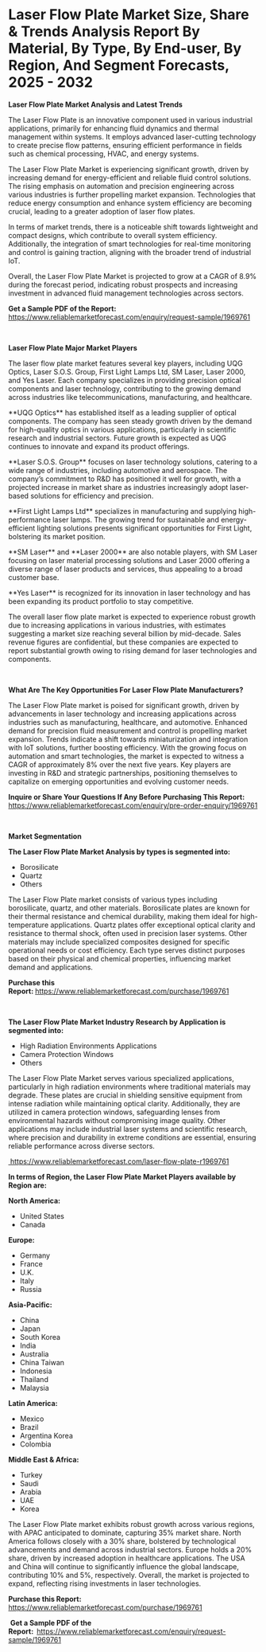 <p><h1>Laser Flow Plate Market Size, Share & Trends Analysis Report By Material, By Type, By End-user, By Region, And Segment Forecasts, 2025 - 2032</h1></p><p><strong>Laser Flow Plate Market Analysis and Latest Trends</strong></p>
<p><p>The Laser Flow Plate is an innovative component used in various industrial applications, primarily for enhancing fluid dynamics and thermal management within systems. It employs advanced laser-cutting technology to create precise flow patterns, ensuring efficient performance in fields such as chemical processing, HVAC, and energy systems. </p><p>The Laser Flow Plate Market is experiencing significant growth, driven by increasing demand for energy-efficient and reliable fluid control solutions. The rising emphasis on automation and precision engineering across various industries is further propelling market expansion. Technologies that reduce energy consumption and enhance system efficiency are becoming crucial, leading to a greater adoption of laser flow plates.</p><p>In terms of market trends, there is a noticeable shift towards lightweight and compact designs, which contribute to overall system efficiency. Additionally, the integration of smart technologies for real-time monitoring and control is gaining traction, aligning with the broader trend of industrial IoT. </p><p>Overall, the Laser Flow Plate Market is projected to grow at a CAGR of 8.9% during the forecast period, indicating robust prospects and increasing investment in advanced fluid management technologies across sectors.</p></p>
<p><strong>Get a Sample PDF of the Report:&nbsp;</strong> <a href="https://www.reliablemarketforecast.com/enquiry/request-sample/1969761?utm_campaign=2730&utm_medium=2&utm_source=Github&utm_content=ia&utm_term=12042025&utm_id=laser-flow-plate">https://www.reliablemarketforecast.com/enquiry/request-sample/1969761</a></p>
<p>&nbsp;</p>
<p><strong>Laser Flow Plate Major Market Players</strong></p>
<p><p>The laser flow plate market features several key players, including UQG Optics, Laser S.O.S. Group, First Light Lamps Ltd, SM Laser, Laser 2000, and Yes Laser. Each company specializes in providing precision optical components and laser technology, contributing to the growing demand across industries like telecommunications, manufacturing, and healthcare.</p><p>**UQG Optics** has established itself as a leading supplier of optical components. The company has seen steady growth driven by the demand for high-quality optics in various applications, particularly in scientific research and industrial sectors. Future growth is expected as UQG continues to innovate and expand its product offerings.</p><p>**Laser S.O.S. Group** focuses on laser technology solutions, catering to a wide range of industries, including automotive and aerospace. The company’s commitment to R&D has positioned it well for growth, with a projected increase in market share as industries increasingly adopt laser-based solutions for efficiency and precision.</p><p>**First Light Lamps Ltd** specializes in manufacturing and supplying high-performance laser lamps. The growing trend for sustainable and energy-efficient lighting solutions presents significant opportunities for First Light, bolstering its market position.</p><p>**SM Laser** and **Laser 2000** are also notable players, with SM Laser focusing on laser material processing solutions and Laser 2000 offering a diverse range of laser products and services, thus appealing to a broad customer base.</p><p>**Yes Laser** is recognized for its innovation in laser technology and has been expanding its product portfolio to stay competitive. </p><p>The overall laser flow plate market is expected to experience robust growth due to increasing applications in various industries, with estimates suggesting a market size reaching several billion by mid-decade. Sales revenue figures are confidential, but these companies are expected to report substantial growth owing to rising demand for laser technologies and components.</p></p>
<p>&nbsp;</p>
<p><strong>What Are The Key Opportunities For Laser Flow Plate Manufacturers?</strong></p>
<p><p>The Laser Flow Plate market is poised for significant growth, driven by advancements in laser technology and increasing applications across industries such as manufacturing, healthcare, and automotive. Enhanced demand for precision fluid measurement and control is propelling market expansion. Trends indicate a shift towards miniaturization and integration with IoT solutions, further boosting efficiency. With the growing focus on automation and smart technologies, the market is expected to witness a CAGR of approximately 8% over the next five years. Key players are investing in R&D and strategic partnerships, positioning themselves to capitalize on emerging opportunities and evolving customer needs.</p></p>
<p><strong>Inquire or Share Your Questions If Any Before Purchasing This Report:</strong> <a href="https://www.reliablemarketforecast.com/enquiry/pre-order-enquiry/1969761?utm_campaign=2730&utm_medium=2&utm_source=Github&utm_content=ia&utm_term=12042025&utm_id=laser-flow-plate">https://www.reliablemarketforecast.com/enquiry/pre-order-enquiry/1969761</a></p>
<p>&nbsp;</p>
<p><strong>Market Segmentation</strong></p>
<p><strong>The Laser Flow Plate Market Analysis by types is segmented into:</strong></p>
<p><ul><li>Borosilicate</li><li>Quartz</li><li>Others</li></ul></p>
<p><p>The Laser Flow Plate market consists of various types including borosilicate, quartz, and other materials. Borosilicate plates are known for their thermal resistance and chemical durability, making them ideal for high-temperature applications. Quartz plates offer exceptional optical clarity and resistance to thermal shock, often used in precision laser systems. Other materials may include specialized composites designed for specific operational needs or cost efficiency. Each type serves distinct purposes based on their physical and chemical properties, influencing market demand and applications.</p></p>
<p><strong>Purchase this Report:&nbsp;</strong><a href="https://www.reliablemarketforecast.com/purchase/1969761?utm_campaign=2730&utm_medium=2&utm_source=Github&utm_content=ia&utm_term=12042025&utm_id=laser-flow-plate">https://www.reliablemarketforecast.com/purchase/1969761</a></p>
<p>&nbsp;</p>
<p><strong>The Laser Flow Plate Market Industry Research by Application is segmented into:</strong></p>
<p><ul><li>High Radiation Environments Applications</li><li>Camera Protection Windows</li><li>Others</li></ul></p>
<p><p>The Laser Flow Plate Market serves various specialized applications, particularly in high radiation environments where traditional materials may degrade. These plates are crucial in shielding sensitive equipment from intense radiation while maintaining optical clarity. Additionally, they are utilized in camera protection windows, safeguarding lenses from environmental hazards without compromising image quality. Other applications may include industrial laser systems and scientific research, where precision and durability in extreme conditions are essential, ensuring reliable performance across diverse sectors.</p></p>
<p><a href="https://www.reliablemarketforecast.com/laser-flow-plate-r1969761?utm_campaign=2730&utm_medium=2&utm_source=Github&utm_content=ia&utm_term=12042025&utm_id=laser-flow-plate">&nbsp;https://www.reliablemarketforecast.com/laser-flow-plate-r1969761</a></p>
<p><strong>In terms of Region, the Laser Flow Plate Market Players available by Region are:</strong></p>
<p>
    <p> <strong> North America: </strong>
        <ul>
            <li>United States</li>
            <li>Canada</li>
        </ul>
        </p> 
    <p> <strong> Europe: </strong>
        <ul>
            <li>Germany</li>
            <li>France</li>
            <li>U.K.</li>
            <li>Italy</li>
            <li>Russia</li>
        </ul>
        </p> 
    <p> <strong> Asia-Pacific: </strong>
        <ul>
            <li>China</li>
            <li>Japan</li>
            <li>South Korea</li>
            <li>India</li>
            <li>Australia</li>
            <li>China Taiwan</li>
            <li>Indonesia</li>
            <li>Thailand</li>
            <li>Malaysia</li>
        </ul>
        </p> 
    <p> <strong> Latin America: </strong>
        <ul>
            <li>Mexico</li>
            <li>Brazil</li>
            <li>Argentina Korea</li>
            <li>Colombia</li>
        </ul>
        </p> 
    <p> <strong> Middle East & Africa: </strong>
        <ul>
            <li>Turkey</li>
            <li>Saudi</li>
            <li>Arabia</li>
            <li>UAE</li>
            <li>Korea</li>
        </ul>
    </p>
    </p>
<p><p>The Laser Flow Plate market exhibits robust growth across various regions, with APAC anticipated to dominate, capturing 35% market share. North America follows closely with a 30% share, bolstered by technological advancements and demand across industrial sectors. Europe holds a 20% share, driven by increased adoption in healthcare applications. The USA and China will continue to significantly influence the global landscape, contributing 10% and 5%, respectively. Overall, the market is projected to expand, reflecting rising investments in laser technologies.</p></p>
<p><strong>Purchase this Report: </strong><a href="https://www.reliablemarketforecast.com/purchase/1969761?utm_campaign=2730&utm_medium=2&utm_source=Github&utm_content=ia&utm_term=12042025&utm_id=laser-flow-plate">https://www.reliablemarketforecast.com/purchase/1969761</a></p>
<p>&nbsp;<strong>Get a Sample PDF of the Report:&nbsp;&nbsp;</strong><a href="https://www.reliablemarketforecast.com/enquiry/request-sample/1969761?utm_campaign=2730&utm_medium=2&utm_source=Github&utm_content=ia&utm_term=12042025&utm_id=laser-flow-plate">https://www.reliablemarketforecast.com/enquiry/request-sample/1969761</a></p>
<p><strong></strong></p>
<p><p></p><p></p><p></p></p>